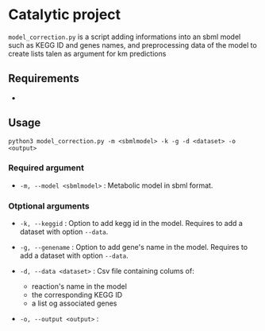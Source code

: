 # Catalytic project

`model_correction.py` is a script adding informations into an sbml model such as KEGG ID and genes names, and preprocessing data of the model to create lists talen as argument for km predictions

## Requirements

- 

## Usage 

`
python3 model_correction.py -m <sbmlmodel> -k -g -d <dataset> -o <output>
` 
### Required argument

* `-m, --model <sbmlmodel>` : Metabolic model in sbml format.

### Otptional arguments

* `-k, --keggid` : Option to add kegg id in the model. Requires to add a dataset with option `--data`.

* `-g, --genename` : Option to add gene's name in the model. Requires to add a dataset with option `--data`.

* `-d, --data <dataset>` : Csv file containing colums of:

  - reaction's name in the model
  - the corresponding KEGG ID
  - a list og associated genes

* `-o, --output <output>` :
